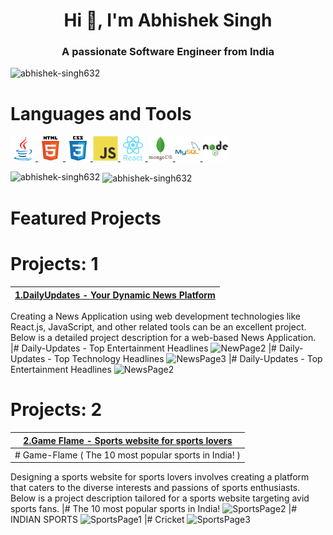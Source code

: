 <h1 align="center">Hi 👋, I'm Abhishek Singh</h1>
<h3 align="center">A passionate Software Engineer  from India</h3>

<!--- <img align="right" alt="coding" width="400" src="https://camo.githubusercontent.com/cae12fddd9d6982901d82580bdf321d81fb299141098ca1c2d4891870827bf17/68747470733a2f2f6d69726f2e6d656469756d2e636f6d2f6d61782f313336302f302a37513379765349765f7430696f4a2d5a2e676966"> -->

<p align="left"> <img src="https://komarev.com/ghpvc/?username=abhishek-singh632&label=Profile%20views&color=0e75b6&style=flat" alt="abhishek-singh632" /> </p>
<p align="left"></p>

# Languages and Tools

<p align="left"> 
<a href="https://www.java.com" target="_blank" rel="noreferrer"> <img src="https://raw.githubusercontent.com/devicons/devicon/master/icons/java/java-original.svg" alt="java" width="40" height="40"/> </a> 
<a href="https://www.w3.org/html/" target="_blank" rel="noreferrer"> <img src="https://raw.githubusercontent.com/devicons/devicon/master/icons/html5/html5-original-wordmark.svg" alt="html5" width="40" height="40"/> </a>
<a href="https://www.w3schools.com/css/" target="_blank" rel="noreferrer"> <img src="https://raw.githubusercontent.com/devicons/devicon/master/icons/css3/css3-original-wordmark.svg" alt="css3" width="40" height="40"/> </a> 
<a href="https://developer.mozilla.org/en-US/docs/Web/JavaScript" target="_blank" rel="noreferrer"> <img src="https://raw.githubusercontent.com/devicons/devicon/master/icons/javascript/javascript-original.svg" alt="javascript" width="40" height="40"/> </a>
<a href="https://reactjs.org/" target="_blank" rel="noreferrer"> <img src="https://raw.githubusercontent.com/devicons/devicon/master/icons/react/react-original-wordmark.svg" alt="react" width="40" height="40"/> </a> 
<a href="https://www.mongodb.com/" target="_blank" rel="noreferrer"> <img src="https://raw.githubusercontent.com/devicons/devicon/master/icons/mongodb/mongodb-original-wordmark.svg" alt="mongodb" width="40" height="40"/> </a> 
<a href="https://www.mysql.com/" target="_blank" rel="noreferrer"> <img src="https://raw.githubusercontent.com/devicons/devicon/master/icons/mysql/mysql-original-wordmark.svg" alt="mysql" width="40" height="40"/> </a> 
<a href="https://nodejs.org" target="_blank" rel="noreferrer"> <img src="https://raw.githubusercontent.com/devicons/devicon/master/icons/nodejs/nodejs-original-wordmark.svg" alt="nodejs" width="40" height="40"/> </a> 
</p>


<p><img align="left" src="https://github-readme-stats.vercel.app/api/top-langs?username=abhishek-singh632&show_icons=true&locale=en&layout=compact" alt="abhishek-singh632" /></p>
<p>&nbsp;<img align="center" src="https://github-readme-stats.vercel.app/api?username=abhishek-singh632&show_icons=true&locale=en" alt="abhishek-singh632" /></p>
<!-- <p><img align="center" src="https://github-readme-streak-stats.herokuapp.com/?user=abhishek-singh632&" alt="abhishek-singh632" /></p> -->

# Featured Projects
# Projects: 1
|[**1.DailyUpdates - Your Dynamic News Platform**](https://github.com/abhishek-singh632/Daily-Updates-News-App)|
|:-------------------------:|
Creating a News Application using web development technologies like React.js, JavaScript, and other related tools can be an excellent project. Below is a detailed project description for a web-based News Application. 
|# Daily-Updates - Top Entertainment Headlines
![NewPage2](https://github.com/abhishek-singh632/Daily-Updates-News-App/assets/118076036/b6a4eec7-c0c2-476e-997e-f49fed7a0ba4)
|# Daily-Updates - Top Technology Headlines
![NewsPage3](https://github.com/abhishek-singh632/Daily-Updates-News-App/assets/118076036/33b34593-7685-4d2f-b403-57758ac69c46)
|# Daily-Updates - Top Entertainment Headlines
![NewsPage2](https://github.com/abhishek-singh632/Daily-Updates-News-App/assets/118076036/0309ad02-954b-4424-be59-70030e3dcb8b) 

# Projects: 2
|[**2.Game Flame - Sports website for sports lovers**](https://github.com/abhishek-singh632/Game-Flame)|
|:-------------------------:|
|# Game-Flame ( The 10 most popular sports in India! )
Designing a sports website for sports lovers involves creating a platform that caters to the diverse interests and passions of sports enthusiasts. Below is a project description tailored for a sports website targeting avid sports fans.
|# The 10 most popular sports in India!
![SportsPage2](https://github.com/abhishek-singh632/Game-Flame/assets/118076036/bc3ad763-804e-467b-9150-91b2b3c1bf7c) 
|# INDIAN SPORTS
 ![SportsPage1](https://github.com/abhishek-singh632/Game-Flame/assets/118076036/24776351-d304-49f3-93c4-f2fe5b8ec5ab)
|# Cricket
![SportsPage3](https://github.com/abhishek-singh632/Game-Flame/assets/118076036/02d1eb27-96be-4579-8489-9c68b914ec80)
